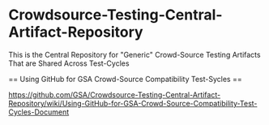 Crowdsource-Testing-Central-Artifact-Repository
================================================

This is the Central Repository for "Generic" Crowd-Source Testing Artifacts That are Shared Across Test-Cycles 

== Using GitHub for GSA Crowd-Source Compatibility Test-Sycles == 

https://github.com/GSA/Crowdsource-Testing-Central-Artifact-Repository/wiki/Using-GitHub-for-GSA-Crowd-Source-Compatibility-Test-Cycles-Document
